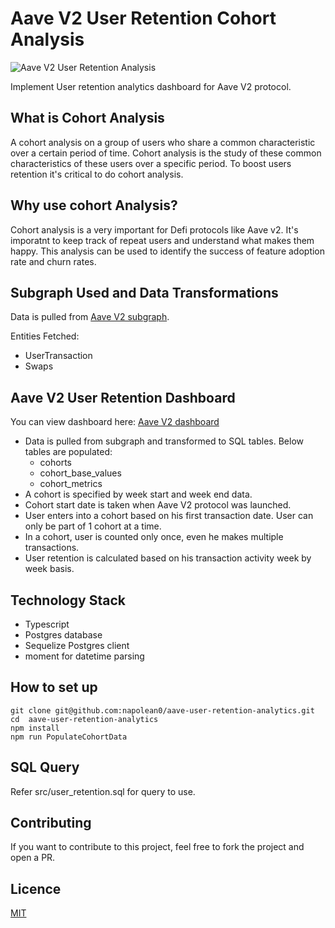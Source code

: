 # Aave V2 User Retention Cohort Analysis

![Aave V2 User Retention Analysis](https://duhy7tdvrc6v6.cloudfront.net/assets/img/aave_v2_user_retention.png)

Implement User retention analytics dashboard for Aave V2 protocol.

## What is Cohort Analysis

A cohort analysis on a group of users who share a common characteristic over a certain period of time. Cohort analysis is the study of these common characteristics of these users over a specific period. To boost users retention it's critical to do cohort analysis.

## Why use cohort Analysis?

Cohort analysis is a very important for Defi protocols like Aave v2. It's imporatnt to keep track of repeat users and understand what makes them happy. This analysis can be used to identify the success of feature adoption rate and churn rates.

## Subgraph Used and Data Transformations
Data is pulled from [Aave V2 subgraph](https://thegraph.com/explorer/subgraph/vbstreetz/aave-v2).

Entities Fetched:
* UserTransaction
* Swaps

## Aave V2 User Retention Dashboard

You can view dashboard here: [Aave V2 dashboard](https://analytics.dappquery.com/public/dashboard/4bb1aed2-d1c4-4da2-9d9c-5cd2de020047)

* Data is pulled from subgraph and transformed to SQL tables. Below tables are populated:
    * cohorts
    * cohort_base_values
    * cohort_metrics
* A cohort is specified by week start and week end data.
* Cohort start date is taken when Aave V2 protocol was launched.
* User enters into a cohort based on his first transaction date. User can only be part of 1 cohort at a time.
* In a cohort, user is counted only once, even he makes multiple transactions.
* User retention is calculated based on his transaction activity week by week basis.

## Technology Stack

* Typescript
* Postgres database
* Sequelize Postgres client
* moment for datetime parsing

## How to set up

```
git clone git@github.com:napolean0/aave-user-retention-analytics.git
cd  aave-user-retention-analytics
npm install
npm run PopulateCohortData
```

## SQL Query
Refer src/user_retention.sql for query to use.


## Contributing

If you want to contribute to this project, feel free to fork the project and open a PR.

## Licence

[MIT](https://github.com/dappquery/kleros-subgraph/blob/master/LICENSE)
